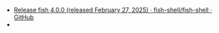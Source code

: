 - [Release fish 4.0.0 (released February 27, 2025) · fish-shell/fish-shell · GitHub](https://github.com/fish-shell/fish-shell/releases/tag/4.0.0)
-